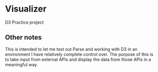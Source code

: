 # Visualizer
D3 Practice project
## Other notes
This is intended to let me test out Parse and working with D3 in an environment I have relatively complete control over. The purpose of this is to take input from external APIs and display the data from those APIs in a meaningful way.
